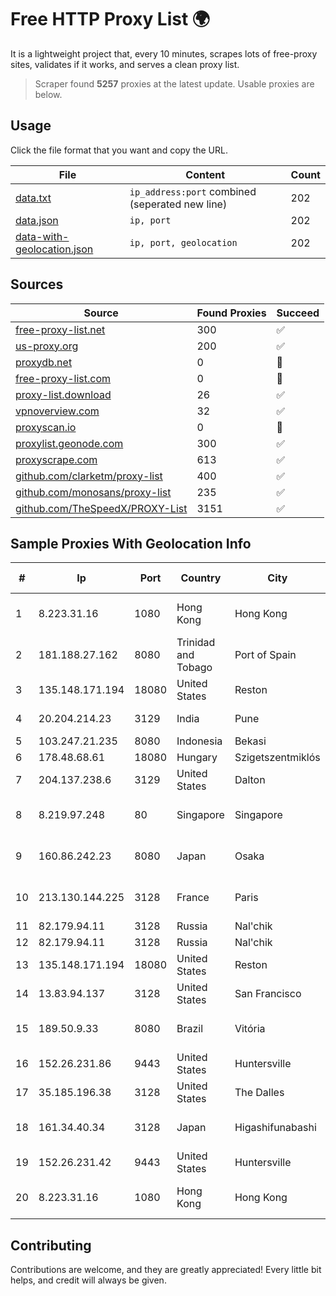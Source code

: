 
# Free HTTP Proxy List 🌍

It is a lightweight project that, every 10 minutes, scrapes lots of free-proxy sites, validates if it works, and serves a clean proxy list.


> Scraper found **5257** proxies at the latest update. Usable proxies are below.

## Usage

Click the file format that you want and copy the URL.


|File|Content|Count|
|----|-------|-----|
|[data.txt](https://raw.githubusercontent.com/themiralay/Proxy-List-World/master/data.txt)|`ip_address:port` combined (seperated new line)|202|
|[data.json](https://raw.githubusercontent.com/themiralay/Proxy-List-World/master/data.json)|`ip, port`|202|
|[data-with-geolocation.json](https://raw.githubusercontent.com/themiralay/Proxy-List-World/master/data-with-geolocation.json)|`ip, port, geolocation`|202|

## Sources

|Source|Found Proxies|Succeed|
|------|-------------|-------|
|[free-proxy-list.net](https://free-proxy-list.net)|300|✅|
|[us-proxy.org](https://www.us-proxy.org)|200|✅|
|[proxydb.net](http://proxydb.net)|0|🚫|
|[free-proxy-list.com](https://free-proxy-list.com/?page=&port=&type%5B%5D=http&type%5B%5D=https&up_time=0&search=Search)|0|🚫|
|[proxy-list.download](https://www.proxy-list.download/HTTP)|26|✅|
|[vpnoverview.com](https://vpnoverview.com/privacy/anonymous-browsing/free-proxy-servers)|32|✅|
|[proxyscan.io](https://www.proxyscan.io)|0|🚫|
|[proxylist.geonode.com](https://proxylist.geonode.com/api/proxy-list?limit=300&page=1&sort_by=lastChecked&sort_type=desc&protocols=http,https)|300|✅|
|[proxyscrape.com](https://api.proxyscrape.com/v2/?request=displayproxies&protocol=http&timeout=10000&country=all&ssl=all&anonymity=all)|613|✅|
|[github.com/clarketm/proxy-list](https://raw.githubusercontent.com/clarketm/proxy-list/master/proxy-list-raw.txt)|400|✅|
|[github.com/monosans/proxy-list](https://raw.githubusercontent.com/monosans/proxy-list/main/proxies/http.txt)|235|✅|
|[github.com/TheSpeedX/PROXY-List](https://raw.githubusercontent.com/TheSpeedX/PROXY-List/master/http.txt)|3151|✅|


## Sample Proxies With Geolocation Info

|#|Ip|Port|Country|City|Internet Service Provider|
|-|--|----|-------|----|-------------------------|
|1|8.223.31.16|1080|Hong Kong|Hong Kong|Alibaba (US) Technology Co., Ltd.|
|2|181.188.27.162|8080|Trinidad and Tobago|Port of Spain|Columbus Communications Trinidad Limited.|
|3|135.148.171.194|18080|United States|Reston|OVH SAS|
|4|20.204.214.23|3129|India|Pune|Microsoft Corporation|
|5|103.247.21.235|8080|Indonesia|Bekasi|PT wifian Solution|
|6|178.48.68.61|18080|Hungary|Szigetszentmiklós|UPC|
|7|204.137.238.6|3129|United States|Dalton|Apogee Telecom Inc.|
|8|8.219.97.248|80|Singapore|Singapore|Alibaba (US) Technology Co., Ltd.|
|9|160.86.242.23|8080|Japan|Osaka|Sony Network Communications Inc|
|10|213.130.144.225|3128|France|Paris|Hostinger International Limited|
|11|82.179.94.11|3128|Russia|Nal'chik|RUNNet|
|12|82.179.94.11|3128|Russia|Nal'chik|RUNNet|
|13|135.148.171.194|18080|United States|Reston|OVH SAS|
|14|13.83.94.137|3128|United States|San Francisco|Microsoft Corporation|
|15|189.50.9.33|8080|Brazil|Vitória|VIPRede Telecomunicações Ltda|
|16|152.26.231.86|9443|United States|Huntersville|MCNC|
|17|35.185.196.38|3128|United States|The Dalles|Google LLC|
|18|161.34.40.34|3128|Japan|Higashifunabashi|NTT PC Communications, Inc.|
|19|152.26.231.42|9443|United States|Huntersville|MCNC|
|20|8.223.31.16|1080|Hong Kong|Hong Kong|Alibaba (US) Technology Co., Ltd.|



## Contributing

Contributions are welcome, and they are greatly appreciated! Every
little bit helps, and credit will always be given.

